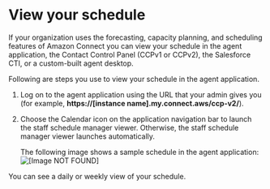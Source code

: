 # View your schedule<a name="scheduling-view-schedule-staff"></a>

If your organization uses the forecasting, capacity planning, and scheduling features of Amazon Connect you can view your schedule in the agent application, the Contact Control Panel \(CCPv1 or CCPv2\), the Salesforce CTI, or a custom\-built agent desktop\. 

Following are steps you use to view your schedule in the agent application\.

1. Log on to the agent application using the URL that your admin gives you \(for example, **https://\[instance name\]\.my\.connect\.aws/ccp\-v2/**\)\.

1. Choose the Calendar icon on the application navigation bar to launch the staff schedule manager viewer\. Otherwise, the staff schedule manager viewer launches automatically\.

   The following image shows a sample schedule in the agent application:  
![\[Image NOT FOUND\]](http://docs.aws.amazon.com/connect/latest/adminguide/images/wfm-scheduling-agent-view.png)

You can see a daily or weekly view of your schedule\. 